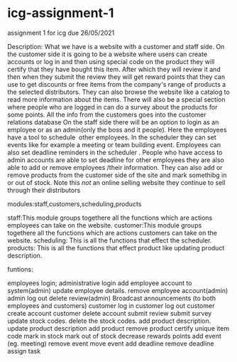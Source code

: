 # icg-assignment-1
assignment 1 for icg due 26/05/2021

Description:
What we have is a website with a customer and staff side. On the customer side it is going to be a website where users can create accounts or log in and then using special code on the product they will certify that they have bought this item. After which they will review it and then when they submit the review they will get reward points that they can use to get discounts or free items from the company's range of products a the selected distributors. They can also browse the website like a catalog to read more information about the items. There will also be a special section where people who are logged in can do a survey about the products for some points. All the info from the customers goes into the customer relations database
On the staff side there will be an option to login as an employee or as an admin(only the boss and it people). Here the employees have a tool to schedule  other employees. In the scheduler they can set events like for example a meeting or team building event. Employees can also set deadline reminders in the scheduler . People who have access to admin accounts are able to set deadline for other employees they are also able to add or remove employees /their information. They can also add or remove products from the customer side of the site and mark somethibg in or out of stock.
Note this *not* an online selling website they continue to sell through their distributors

modules:staff,customers,scheduling,products

staff:This module groups togethere all the functions which are actions employees can take on the website.
customer:This module groups togethere all the functions which are actions customers can take on the website.
scheduling: This is all the functions that effect the scheduler.
products: This is all the functions that effect product like updating product description.

funtions:

employees login;
administrative login
add employee account to system(admin)
update employee details.
remove employee account(admin)
admin log out
delete review(admin)
Broadcast announcements (to both employees and customers)
customer log in
customer log out
customer create account
customer delete account
submit review
submit survey
update stock codes.
delete the stock codes.
add product description.
update product description
add product
remove product
certify unique item code
mark in stock
mark out of stock
decrease rewards points
add event (eg. meeting)
remove event
move event
add deadline
remove deadline
assign task
